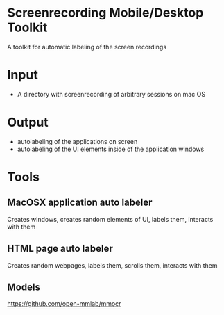 # Screenrecording Mobile/Desktop Toolkit
A toolkit for automatic labeling of the screen recordings


# Input

- A directory with screenrecording of arbitrary sessions on mac OS

# Output

 - autolabeling of the applications on screen
 - autolabeling of the UI elements inside of the application windows


# Tools

## MacOSX application auto labeler

Creates windows, creates random elements of UI, labels them, interacts with them


## HTML page auto labeler

Creates random webpages, labels them, scrolls them, interacts with them


## Models

https://github.com/open-mmlab/mmocr


